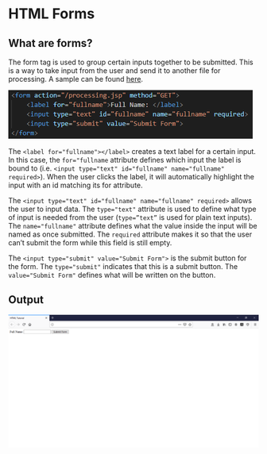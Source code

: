 # HTML Forms
## What are forms?
The form tag is used to group certain inputs together to be submitted. This is a way to take input from the user and send it to another file for processing. A sample can be found [here](/HTML%20Tutorial/2.%20HTML%20Forms/HTML%20Forms.html).

![](/HTML%20Tutorial/2.%20HTML%20Forms/images/HTML%20Form.png)

The `<label for="fullname"></label>` creates a text label for a certain input. In this case, the `for="fullname` attribute defines which input the label is bound to (i.e. `<input type="text" id="fullname" name="fullname" required>`). When the user clicks the label, it will automatically highlight the input with an id matching its for attribute.

The `<input type="text" id="fullname" name="fullname" required>` allows the user to input data. The `type="text"` attribute is used to define what type of input is needed from the user (`type=”text”` is used for plain text inputs). The `name="fullname"` attribute defines what the value inside the input will be named as once submitted. The `required` attribute makes it so that the user can’t submit the form while this field is still empty.

The `<input type="submit" value="Submit Form">` is the submit button for the form. The `type="submit"` indicates that this is a submit button. The `value="Submit Form"` defines what will be written on the button.

## Output
![](/HTML%20Tutorial/2.%20HTML%20Forms/images/HTML%20Form%20Output.png)